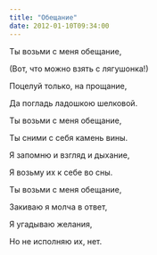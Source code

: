 ```yaml
---
title: "Обещание"
date: 2012-01-10T09:34:00
---
```


Ты возьми с меня обещание,

(Вот, что можно взять с лягушонка!)

Поцелуй только, на прощание,

Да погладь ладошкою шелковой.



Ты возьми с меня обещание,

Ты сними с себя камень вины.

Я запомню и взгляд и дыхание,

Я возьму их к себе во сны.



Ты возьми с меня обещание,

Закиваю я молча в ответ,

Я угадываю желания,

Но не исполняю их, нет.
